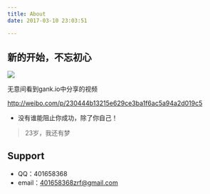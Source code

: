 ```yaml
---
title: About
date: 2017-03-10 23:03:51

---
```



## 新的开始，不忘初心

![](http://upload-images.jianshu.io/upload_images/1705744-861f30b9ad0853ce.jpg?imageMogr2/auto-orient/strip%7CimageView2/2/w/1240)


无意间看到gank.io中分享的视频

http://weibo.com/p/230444b13215e629ce3ba1f6ac5a94a2d019c5

* 没有谁能阻止你成功，除了你自己！

> 23岁，我还有梦

## Support

* QQ：401658368
* email：401658368zrf@gmail.com
